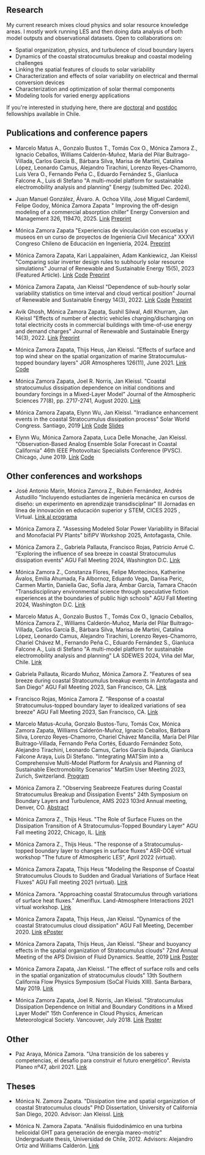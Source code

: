 ## Research
My current research mixes cloud physics and solar resource knowledge areas. I mostly work running LES and then doing data analysis of both model outputs and observational datasets. Open to collaborations on:
* Spatial organization, physics, and turbulence of cloud boundary layers
* Dynamics of the coastal stratocumulus breakup and coastal modeling challenges
* Linking the spatial features of clouds to solar variability
* Characterization and effects of solar variability on electrical and thermal conversion devices
* Characterization and optimization of solar thermal components
* Modeling tools for varied energy applications

If you're interested in studying here, there are [doctoral](https://www.anid.cl/capital-humano/doctorado-nacional/) and [postdoc](https://www.anid.cl/proyectos-de-investigacion/fondecyt-postdoctorado/) fellowships available in Chile.

## Publications and conference papers
* Marcelo Matus A., Gonzalo Bustos T., Tomás Cox O., Mónica Zamora Z., Ignacio Ceballos, Williams Calderón-Muñoz, María del Pilar Buitrago-Villada, Carlos García B., Bárbara Silva, Marisa de Martini, Catalina López, Leonardo Camus, Alejandro Tirachini, Lorenzo Reyes-Chamorro, Luis Vera O., Fernando Peña C., Eduardo Fernández S., Gianluca Falcone A., Luis di Stefano
"A multi-model platform for sustainable electromobility analysis and planning"
Energy (submitted Dec. 2024).

* Juan Manuel González, Álvaro. A. Ochoa Villa, José Miguel Cardemil, Felipe Godoy, Mónica Zamora Zapata
" Improving the off-design modeling of a commercial absorption chiller"
Energy Conversion and Management 326, 119470, 2025.
[Link](https://doi.org/10.1016/j.enconman.2024.119470)
[Preprint](https://papers.ssrn.com/sol3/papers.cfm?abstract_id=4974325)

* Mónica Zamora Zapata
"Experiencias de vinculación con escuelas y museos en un curso de proyectos de Ingeniería Civil Mecánica"
XXXVI Congreso Chileno de Educación en Ingeniería, 2024.
[Preprint](preprints/avm_termofluidos_sochedi2024_rev.pdf)

* Mónica Zamora Zapata, Kari Lappalainen, Adam Kankiewicz, Jan Kleissl
"Comparing solar inverter design rules to subhourly solar resource simulations"
Journal of Renewable and Sustainable Energy 15(5), 2023 (Featured Article).
[Link](https://doi.org/10.1063/5.0151042)
[Code](https://github.com/mzamora/InverterEnhancement)
[Preprint](preprints/envinh_current.pdf)

* Mónica Zamora Zapata, Jan Kleissl
"Dependence of sub-hourly solar variability statistics on time interval and cloud vertical position"
Journal of Renewable and Sustainable Energy 14(3), 2022. 
[Link](https://doi.org/10.1063/5.0090846) 
[Code](https://github.com/mzamora/SolarVarCACTI) 
[Preprint](preprints/subhourly_cacti.pdf)

* Avik Ghosh, Mónica Zamora Zapata, Sushil Silwal, Adil Khurram, Jan Kleissl
"Effects of number of electric vehicles charging/discharging on total electricity costs in commercial buildings with time-of-use energy and demand charges"
Journal of Renewable and Sustainable Energy 14(3), 2022. 
[Link](https://doi.org/10.1063/5.0086924) 
[Preprint](https://www.researchgate.net/publication/360493417_Effects_of_number_of_electric_vehicles_chargingdischarging_on_total_electricity_costs_in_commercial_buildings_with_time-of-use_energy_and_demand_charges)

* Mónica Zamora Zapata, Thijs Heus, Jan Kleissl. 
"Effects of surface and top wind shear on the spatial organization of marine Stratocumulus-topped boundary layers"
JGR Atmospheres 126(11), June 2021.
[Link](https://doi.org/10.1029/2020JD034162)
[Code](https://github.com/mzamora/Sc-Spatial)

* Mónica Zamora Zapata, Joel R. Norris, Jan Kleissl.
"Coastal stratocumulus dissipation dependence on initial conditions and boundary forcings in a Mixed-Layer Model"
Journal of the Atmospheric Sciences 77(8), pp. 2717-2741, August 2020.
[Link](https://doi.org/10.1175/JAS-D-19-0254.1)

* Mónica Zamora Zapata, Elynn Wu, Jan Kleissl.
 "Irradiance enhancement events in the coastal Stratocumulus dissipation process"
 Solar World Congress. Santiago, 2019 
 [Link](http://proceedings.ises.org/paper/swc2019/swc2019-0199-ZamoraZapata.pdf) <!---10.18086/swc.2019.42.13-->
 [Code](https://github.com/mzamora/Sc-Enhancement)
 [Slides](https://doi.org/10.6084/m9.figshare.10304846.v1)

* Elynn Wu, Mónica Zamora Zapata, Luca Delle Monache, Jan Kleissl. 
 "Observation-Based Analog Ensemble Solar Forecast in Coastal California" 
 46th IEEE Photovoltaic Specialists Conference (PVSC). Chicago, June 2019.
 [Link](https://ieeexplore.ieee.org/abstract/document/8980546/)
 [Code](https://github.com/elynnwu/Obs_AnEn)

## Other conferences and workshops

* José Antonio Marín, Mónica Zamora Z., Rubén Fernández, Andrés Astudillo
"Incluyendo estudiantes de ingeniería mecánica en cursos de diseño: un experimento en aprendizaje transdisciplinar"
III Jornadas en línea de innovación en educación superior y STEM, CICES 2025 , Virtual.
[Link al programa](https://cices.usach.cl/iii-jornadas-en-linea-de-innovacion-en-educacion-superior-y-stem/)

* Mónica Zamora Z.
"Assessing Modeled Solar Power Variability in Bifacial and Monofacial PV Plants"
bifiPV Workshop 2025, Antofagasta, Chile.

* Mónica Zamora Z., Gabriela Pallauta, Francisco Rojas, Patricio Arrué C.
"Exploring the influence of sea breeze in coastal Stratocumulus dissipation events"
AGU Fall Meeting 2024, Washington D.C.
[Link](https://agu24.ipostersessions.com/Default.aspx?s=C3-88-1D-68-F8-FF-C1-1C-C2-E0-C0-AD-BE-6B-65-DA)

* Mónica Zamora Z., Constanza Flores, Felipe Montecinos, Katherine Ávalos, Emilia Ahumada, Fa Albornoz, Eduardo Vega, Danisa Peric, Carmen Martin, Daniella Gac, Sofía Jara, Ámbar García, Tamara Chacón
"Transdisciplinary environmental science through speculative fiction experiences at the boundaries of public high schools"
AGU Fall Meeting 2024, Washington D.C.
[Link](https://agu24.ipostersessions.com/Default.aspx?s=4B-60-DF-AB-4A-8F-FC-03-EC-5B-F6-5F-48-3F-61-4C)

* Marcelo Matus A., Gonzalo Bustos T., Tomás Cox O., Ignacio Ceballos, Mónica Zamora Z., Williams Calderón-Muñoz, María del Pilar Buitrago-Villada, Carlos García B., Bárbara Silva, Marisa de Martini, Catalina López, Leonardo Camus, Alejandro Tirachini, Lorenzo Reyes-Chamorro, Chariel Chávez M., Fernando Peña C., Eduardo Fernández S., Gianluca Falcone A., Luis di Stefano
"A multi-model platform for sustainable electromobility analysis and planning"
LA SDEWES 2024, Viña del Mar, Chile.
[Link](https://www.vinadelmar2024.sdewes.org/schedule)

* Gabriela Pallauta, Ricardo Muñoz, Mónica Zamora Z.
"Features of sea breeze during coastal Stratocumulus breakup events in Antofagasta and San Diego"
AGU Fall Meeting 2023, San Francisco, CA.
[Link](https://agu23.ipostersessions.com/Default.aspx?s=9A-4F-95-A9-73-0E-95-F3-07-E4-47-98-F9-B0-66-CB)

* Francisco Rojas, Mónica Zamora Z.
"Response of a coastal Stratocumulus-topped boundary layer to idealized variations of sea breeze"
AGU Fall Meeting 2023, San Francisco, CA.
[Link](https://agu23.ipostersessions.com/Default.aspx?s=13-CE-17-49-41-6C-36-97-E3-93-62-23-D8-C5-F8-E7)

* Marcelo Matus-Acuña, Gonzalo Bustos-Turu, Tomás Cox, Mónica Zamora Zapata, Williams Calderón-Muñoz, Ignacio Ceballos, Bárbara Silva, Lorenzo Reyes-Chamorro, Chariel Chávez Mancilla, María Del Pilar Buitrago-Villada, Fernando Peña Cortés, Eduardo Fernández Soto, Alejandro Tirachini, Leonardo Camus, Carlos García Bujanda, Gianluca Falcone Araya, Luis Di Stefano. 
"Integrating MATSim into a Comprehensive Multi-Model Platform for Analysis and Planning of Sustainable Electromobility Scenarios"
MatSim User Meeting 2023, Zurich, Switzerland.
[Program](https://matsim.org/conferences/MUM_schedule_2023.pdf)

* Mónica Zamora Z.
"Observing Seabreeze Features during Coastal Stratocumulus Breakup and Dissipation Events"
24th Symposium on Boundary Layers and Turbulence, AMS 2023 103rd Annual meeting, Denver, CO.
[Abstract](https://ams.confex.com/ams/103ANNUAL/meetingapp.cgi/Paper/414434)

* Mónica Zamora Z., Thijs Heus. 
"The Role of Surface Fluxes on the Dissipation Transition of A Stratocumulus-Topped Boundary Layer"
AGU Fall meeting 2022, Chicago, IL.
[Link](http://agu2022fallmeeting-agu.ipostersessions.com/Default.aspx?s=90-FA-53-CD-DF-5B-D5-13-C2-AF-64-53-01-9C-FD-B8)

* Mónica Zamora Z., Thijs Heus. "The response of a Stratocumulus-topped boundary layer to changes in surface fluxes"
ASR-DOE virtual workshop "The future of Atmospheric LES", April 2022 (virtual).

* Mónica Zamora Zapata, Thijs Heus
"Modeling the Response of Coastal Stratocumulus Clouds to Sudden and Gradual Variations of Surface Heat Fluxes"
AGU Fall meeting 2021 (virtual).
[Link](https://doi.org/10.1002/essoar.10509467.1)

* Mónica Zamora. "Approaching coastal Stratocumulus through variations of surface heat fluxes."
Ameriflux. Land-Atmosphere Interactions 2021 virtual workshop. 
[Link](https://ameriflux.lbl.gov/community/ameriflux-meetings-workshops/land-atmosphere-interaction-workshop-overview/)

* Mónica Zamora Zapata, Thijs Heus, Jan Kleissl. 
"Dynamics of the coastal Stratocumulus cloud dissipation"
AGU Fall Meeting, December 2020.
[Link](https://agu.confex.com/agu/fm20/prelim.cgi/Paper/687317)
[ePoster](https://agu2020fallmeeting-agu.ipostersessions.com/Default.aspx?s=00-64-CA-02-0D-63-4C-7F-29-75-C3-DD-7C-E1-72-EB)

* Mónica Zamora Zapata, Thijs Heus, Jan Kleissl.
 "Shear and buoyancy effects in the spatial organization of Stratocumulus clouds"
 72nd Annual Meeting of the APS Division of Fluid Dynamics. Seattle, 2019 
 [Link](https://meetings.aps.org/Meeting/DFD19/Session/M02.28)
 [Poster](https://doi.org/10.6084/m9.figshare.8044628.v1)

* Mónica Zamora Zapata, Jan Kleissl.
 "The effect of surface rolls and cells in the spatial organization of stratocumulus clouds"
 13th Southern California Flow Physics Symposium (SoCal Fluids XIII). Santa Barbara, May 2019.
 [Link](https://sites.google.com/view/socalfluids2019/home)

* Mónica Zamora Zapata, Joel R. Norris, Jan Kleissl.
"Stratocumulus Dissipation Dependence on Initial and Boundary Conditions in a Mixed Layer Model"
15th Conference in Cloud Physics, American Meteorological Society. Vancouver, July 2018.
[Link](https://ams.confex.com/ams/15CLOUD15ATRAD/webprogram/Paper347012.html)
[Poster](https://doi.org/10.6084/m9.figshare.10305326.v1)

## Other
* Paz Araya, Mónica Zamora. "Una transición de los saberes y competencias, el desafío para construir el futuro energético". Revista Planeo nº47, abril 2021. [Link](http://revistaplaneo.cl/2021/04/08/una-transicion-de-los-saberes-y-competencias-el-desafio-para-construir-el-futuro-energetico/)

## Theses
* Mónica N. Zamora Zapata. 
"Dissipation time and spatial organization of coastal Stratocumulus clouds"
PhD Dissertation, University of California San Diego, 2020. Advisor: Jan Kleissl.
[Link](https://escholarship.org/uc/item/1hh0f7s8)

* Mónica N. Zamora Zapata. 
"Análisis fluidodinámico en una turbina helicoidal GHT para generación de energía mareo-motriz"
Undergraduate thesis, Universidad de Chile, 2012. Advisors: Alejandro Ortiz and Williams Calderón.
[Link](http://repositorio.uchile.cl/handle/2250/111293)
